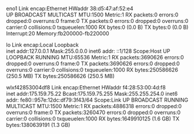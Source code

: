 eno1      Link encap:Ethernet  HWaddr 38:d5:47:af:52:e4  
          UP BROADCAST MULTICAST  MTU:1500  Metric:1
          RX packets:0 errors:0 dropped:0 overruns:0 frame:0
          TX packets:0 errors:0 dropped:0 overruns:0 carrier:0
          collisions:0 txqueuelen:1000 
          RX bytes:0 (0.0 B)  TX bytes:0 (0.0 B)
          Interrupt:20 Memory:fb200000-fb220000 

lo        Link encap:Local Loopback  
          inet addr:127.0.0.1  Mask:255.0.0.0
          inet6 addr: ::1/128 Scope:Host
          UP LOOPBACK RUNNING  MTU:65536  Metric:1
          RX packets:3690626 errors:0 dropped:0 overruns:0 frame:0
          TX packets:3690626 errors:0 dropped:0 overruns:0 carrier:0
          collisions:0 txqueuelen:1000 
          RX bytes:250586626 (250.5 MB)  TX bytes:250586626 (250.5 MB)

wlxf42853004df8 Link encap:Ethernet  HWaddr f4:28:53:00:4d:f8  
          inet addr:175.159.75.22  Bcast:175.159.75.255  Mask:255.255.254.0
          inet6 addr: fe80::957e:12dc:df79:3f43/64 Scope:Link
          UP BROADCAST RUNNING MULTICAST  MTU:1500  Metric:1
          RX packets:4886318 errors:0 dropped:0 overruns:0 frame:0
          TX packets:3260470 errors:0 dropped:0 overruns:0 carrier:0
          collisions:0 txqueuelen:1000 
          RX bytes:1649910125 (1.6 GB)  TX bytes:1380639191 (1.3 GB)

